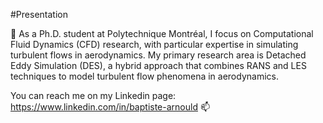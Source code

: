 #Presentation

👋 As a Ph.D. student at Polytechnique Montréal, I focus on Computational Fluid Dynamics (CFD) research, with particular expertise in simulating turbulent flows in aerodynamics. My primary research area is Detached Eddy Simulation (DES), a hybrid approach that combines RANS and LES techniques to model turbulent flow phenomena in aerodynamics.

You can reach me on my Linkedin page: https://www.linkedin.com/in/baptiste-arnould 📫


<!---
fanny9945/fanny9945 is a ✨ special ✨ repository because its `README.md` (this file) appears on your GitHub profile.
You can click the Preview link to take a look at your changes.
--->
